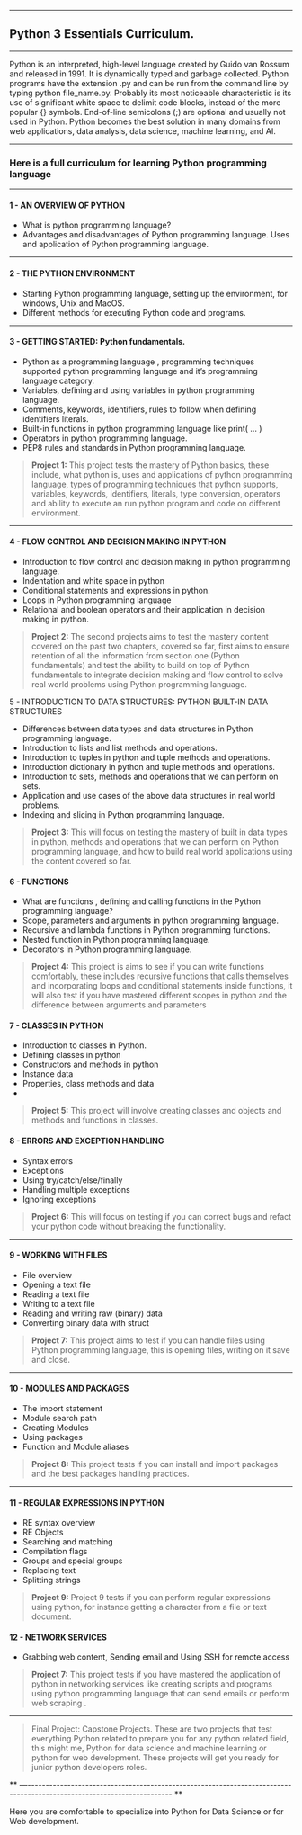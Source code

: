 
---
## **Python 3 Essentials Curriculum.** 
---

Python is an interpreted, high-level language created by Guido van Rossum and released in 1991. It is dynamically typed and garbage collected. Python programs have the extension .py and can be run from the command line by typing python file_name.py.
Probably its most noticeable characteristic is its use of significant white space to delimit code blocks, instead of the more popular {} symbols.
End-of-line semicolons (;) are optional and usually not used in Python. Python becomes the best solution in many domains from web applications, data analysis, data science, machine learning, and AI.

---
### **Here is a full curriculum for learning Python programming language**
---

#### **1 - AN OVERVIEW OF PYTHON**

- What is python programming language?
- Advantages and disadvantages of Python programming language.
Uses and application of Python programming language. 
---

#### **2 - THE PYTHON ENVIRONMENT**

- Starting Python programming language, setting up the environment, for windows, Unix and MacOS. 
- Different methods for executing Python code and programs.

---
#### **3 - GETTING STARTED: Python fundamentals.**

- Python as a programming language , programming techniques supported python programming language and it’s programming language category.
- Variables, defining and using variables in python programming language.  
- Comments, keywords, identifiers, rules to follow when defining identifiers  literals. 
- Built-in functions in python programming language like print( … )
- Operators in python programming language.
- PEP8 rules and standards in Python programming language.
 
> **Project 1:** This project tests the mastery of Python basics, these include, what python is, uses and applications of python programming language, types of programming techniques that python supports, variables, keywords, identifiers,  literals, type conversion, operators and ability to execute an run python program and code on different environment. 
---

#### **4 - FLOW CONTROL AND DECISION MAKING IN PYTHON**

- Introduction to flow control and decision making in python programming language. 
- Indentation and white space  in python 
- Conditional statements and expressions in python. 
- Loops in Python programming language 
- Relational and boolean operators and their application in decision making in python. 

> **Project 2:** The second projects aims to test the mastery  content covered on the past two chapters, covered so far, first aims to ensure retention of all the information from section one (Python fundamentals) and test the ability to build on top of Python fundamentals to integrate decision  making and flow control to solve real world problems using Python programming language. 

5 -  INTRODUCTION TO DATA STRUCTURES: PYTHON BUILT-IN DATA STRUCTURES 
- Differences between data types and data structures in Python programming language. 
- Introduction to lists and list methods and operations. 
- Introduction to tuples in python and tuple  methods and operations. 
- Introduction dictionary in python and  tuple  methods and operations.  
- Introduction to sets, methods and operations that we can perform on sets. 
- Application and use cases of the above data structures in real world problems. 
- Indexing and slicing in Python programming language.
> **Project 3:** This will focus on testing the mastery of built in data types in python, methods and operations that we can perform on Python programming language,  and how to build real world applications using the content covered so far. 

 
 
#### **6 - FUNCTIONS**
- What are functions , defining and calling  functions in the Python programming language? 
- Scope, parameters and arguments in python programming language. 
- Recursive and lambda functions in Python programming functions.  
- Nested function in Python programming language.
- Decorators in Python programming language. 

> **Project 4:** This project is aims to see if you can write functions comfortably, these includes recursive functions that calls themselves and incorporating loops and conditional statements inside functions, it will also test if you have mastered  different scopes in python and the difference between arguments and parameters   

#### **7 - CLASSES IN PYTHON**

- Introduction to classes in Python.
- Defining classes in python
- Constructors and methods in python
- Instance data
- Properties, class methods and data
- 
> **Project 5:** This project will involve creating classes and objects and methods and functions in classes. 

#### **8 - ERRORS AND EXCEPTION HANDLING**
- Syntax errors
- Exceptions
- Using try/catch/else/finally
- Handling multiple exceptions
- Ignoring exceptions 

> **Project 6:** This will focus on testing if you can correct bugs and refact your python code without breaking the functionality. 
--- 
#### **9 - WORKING WITH FILES**
- File overview
- Opening a text file
- Reading a text file
- Writing to a text file
- Reading and writing raw (binary) data
- Converting binary data with struct 

> **Project 7:** This project aims to test if you can handle files using Python programming language, this is opening files,  writing on it save and close. 
--- 
#### **10 - MODULES AND PACKAGES**
- The import statement
- Module search path
- Creating Modules
- Using packages
- Function and Module aliases

> **Project 8:** This project tests if you can install and import packages and the best packages handling practices.
---

#### **11 - REGULAR EXPRESSIONS IN PYTHON**
- RE syntax overview
- RE Objects
- Searching and matching
- Compilation flags
- Groups and special groups
- Replacing text
- Splitting strings

> **Project 9:** Project 9 tests if you can perform regular expressions using python, for instance getting a character from a file or text document. 


#### **12 - NETWORK SERVICES**

- Grabbing web content, Sending email and Using SSH for remote access 

> **Project 7:** This project tests if you have mastered the application of python in networking services like creating scripts and programs using python programming language  that can send emails or perform web scraping . 

--- 
> Final Project: Capstone Projects. 
These are two projects that test everything Python related to prepare you for any python related field, this might me, Python for data science and machine learning or python for web development. These projects will get you ready for junior python developers roles.

**
—----------------------------------------------------------------------------------------------------------------------
**

Here you are comfortable to specialize into Python for Data Science or for Web development. 
